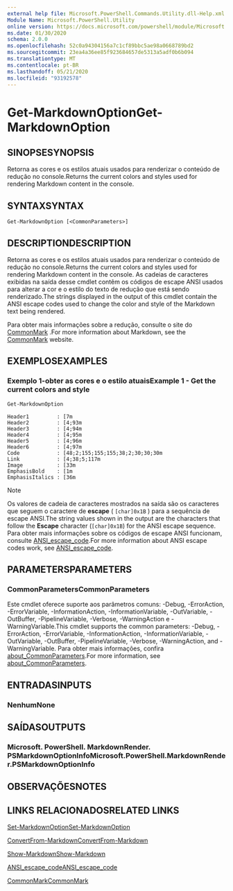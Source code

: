 ```yaml
---
external help file: Microsoft.PowerShell.Commands.Utility.dll-Help.xml
Module Name: Microsoft.PowerShell.Utility
online version: https://docs.microsoft.com/powershell/module/Microsoft.PowerShell.Utility/Get-MarkdownOption?view=powershell-7.x.0&WT.mc_id=ps-gethelp
ms.date: 01/30/2020
schema: 2.0.0
ms.openlocfilehash: 52c0a94304156a7c1cf89bbc5ae98a0668789bd2
ms.sourcegitcommit: 23ea4a36ee85f923684657de5313a5adf0b6b094
ms.translationtype: MT
ms.contentlocale: pt-BR
ms.lasthandoff: 05/21/2020
ms.locfileid: "93192578"
---
```

# <span data-ttu-id="1c07c-101">Get-MarkdownOption</span><span class="sxs-lookup"><span data-stu-id="1c07c-101">Get-MarkdownOption</span></span>

## <span data-ttu-id="1c07c-102">SINOPSE</span><span class="sxs-lookup"><span data-stu-id="1c07c-102">SYNOPSIS</span></span>
<span data-ttu-id="1c07c-103">Retorna as cores e os estilos atuais usados para renderizar o conteúdo de redução no console.</span><span class="sxs-lookup"><span data-stu-id="1c07c-103">Returns the current colors and styles used for rendering Markdown content in the console.</span></span>

## <span data-ttu-id="1c07c-104">SYNTAX</span><span class="sxs-lookup"><span data-stu-id="1c07c-104">SYNTAX</span></span>

```
Get-MarkdownOption [<CommonParameters>]
```

## <span data-ttu-id="1c07c-105">DESCRIPTION</span><span class="sxs-lookup"><span data-stu-id="1c07c-105">DESCRIPTION</span></span>

<span data-ttu-id="1c07c-106">Retorna as cores e os estilos atuais usados para renderizar o conteúdo de redução no console.</span><span class="sxs-lookup"><span data-stu-id="1c07c-106">Returns the current colors and styles used for rendering Markdown content in the console.</span></span> <span data-ttu-id="1c07c-107">As cadeias de caracteres exibidas na saída desse cmdlet contêm os códigos de escape ANSI usados para alterar a cor e o estilo do texto de redução que está sendo renderizado.</span><span class="sxs-lookup"><span data-stu-id="1c07c-107">The strings displayed in the output of this cmdlet contain the ANSI escape codes used to change the color and style of the Markdown text being rendered.</span></span>

<span data-ttu-id="1c07c-108">Para obter mais informações sobre a redução, consulte o site do [CommonMark](https://commonmark.org/) .</span><span class="sxs-lookup"><span data-stu-id="1c07c-108">For more information about Markdown, see the [CommonMark](https://commonmark.org/) website.</span></span>

## <span data-ttu-id="1c07c-109">EXEMPLOS</span><span class="sxs-lookup"><span data-stu-id="1c07c-109">EXAMPLES</span></span>

### <span data-ttu-id="1c07c-110">Exemplo 1-obter as cores e o estilo atuais</span><span class="sxs-lookup"><span data-stu-id="1c07c-110">Example 1 - Get the current colors and style</span></span>

```powershell
Get-MarkdownOption
```

```Output
Header1         : [7m
Header2         : [4;93m
Header3         : [4;94m
Header4         : [4;95m
Header5         : [4;96m
Header6         : [4;97m
Code            : [48;2;155;155;155;38;2;30;30;30m
Link            : [4;38;5;117m
Image           : [33m
EmphasisBold    : [1m
EmphasisItalics : [36m
```

> [!NOTE]
> <span data-ttu-id="1c07c-111">Os valores de cadeia de caracteres mostrados na saída são os caracteres que seguem o caractere de **escape** ( `[char]0x1B` ) para a sequência de escape ANSI.</span><span class="sxs-lookup"><span data-stu-id="1c07c-111">The string values shown in the output are the characters that follow the **Escape** character (`[char]0x1B`) for the ANSI escape sequence.</span></span> <span data-ttu-id="1c07c-112">Para obter mais informações sobre os códigos de escape ANSI funcionam, consulte [ANSI_escape_code](https://en.wikipedia.org/wiki/ANSI_escape_code).</span><span class="sxs-lookup"><span data-stu-id="1c07c-112">For more information about ANSI escape codes work, see [ANSI_escape_code](https://en.wikipedia.org/wiki/ANSI_escape_code).</span></span>

## <span data-ttu-id="1c07c-113">PARAMETERS</span><span class="sxs-lookup"><span data-stu-id="1c07c-113">PARAMETERS</span></span>

### <span data-ttu-id="1c07c-114">CommonParameters</span><span class="sxs-lookup"><span data-stu-id="1c07c-114">CommonParameters</span></span>

<span data-ttu-id="1c07c-115">Este cmdlet oferece suporte aos parâmetros comuns: -Debug, -ErrorAction, -ErrorVariable, -InformationAction, -InformationVariable, -OutVariable, -OutBuffer, -PipelineVariable, -Verbose, -WarningAction e -WarningVariable.</span><span class="sxs-lookup"><span data-stu-id="1c07c-115">This cmdlet supports the common parameters: -Debug, -ErrorAction, -ErrorVariable, -InformationAction, -InformationVariable, -OutVariable, -OutBuffer, -PipelineVariable, -Verbose, -WarningAction, and -WarningVariable.</span></span> <span data-ttu-id="1c07c-116">Para obter mais informações, confira [about_CommonParameters](https://go.microsoft.com/fwlink/?LinkID=113216).</span><span class="sxs-lookup"><span data-stu-id="1c07c-116">For more information, see [about_CommonParameters](https://go.microsoft.com/fwlink/?LinkID=113216).</span></span>

## <span data-ttu-id="1c07c-117">ENTRADAS</span><span class="sxs-lookup"><span data-stu-id="1c07c-117">INPUTS</span></span>

### <span data-ttu-id="1c07c-118">Nenhum</span><span class="sxs-lookup"><span data-stu-id="1c07c-118">None</span></span>

## <span data-ttu-id="1c07c-119">SAÍDAS</span><span class="sxs-lookup"><span data-stu-id="1c07c-119">OUTPUTS</span></span>

### <span data-ttu-id="1c07c-120">Microsoft. PowerShell. MarkdownRender. PSMarkdownOptionInfo</span><span class="sxs-lookup"><span data-stu-id="1c07c-120">Microsoft.PowerShell.MarkdownRender.PSMarkdownOptionInfo</span></span>

## <span data-ttu-id="1c07c-121">OBSERVAÇÕES</span><span class="sxs-lookup"><span data-stu-id="1c07c-121">NOTES</span></span>

## <span data-ttu-id="1c07c-122">LINKS RELACIONADOS</span><span class="sxs-lookup"><span data-stu-id="1c07c-122">RELATED LINKS</span></span>

[<span data-ttu-id="1c07c-123">Set-MarkdownOption</span><span class="sxs-lookup"><span data-stu-id="1c07c-123">Set-MarkdownOption</span></span>](Set-MarkdownOption.md)

[<span data-ttu-id="1c07c-124">ConvertFrom-Markdown</span><span class="sxs-lookup"><span data-stu-id="1c07c-124">ConvertFrom-Markdown</span></span>](ConvertFrom-Markdown.md)

[<span data-ttu-id="1c07c-125">Show-Markdown</span><span class="sxs-lookup"><span data-stu-id="1c07c-125">Show-Markdown</span></span>](Show-Markdown.md)

[<span data-ttu-id="1c07c-126">ANSI_escape_code</span><span class="sxs-lookup"><span data-stu-id="1c07c-126">ANSI_escape_code</span></span>](https://en.wikipedia.org/wiki/ANSI_escape_code)

[<span data-ttu-id="1c07c-127">CommonMark</span><span class="sxs-lookup"><span data-stu-id="1c07c-127">CommonMark</span></span>](https://commonmark.org/)

